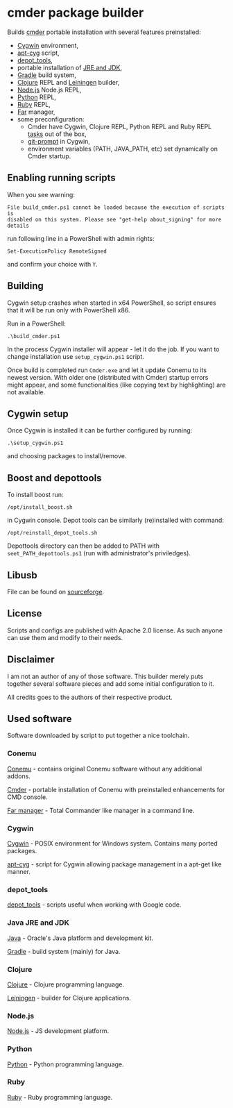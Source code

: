 cmder package builder
===

Builds [cmder](http://bliker.github.io/cmder/) portable installation with
several features preinstalled:

 * [Cygwin](https://cygwin.com/) environment,
 * [apt-cyg](https://code.google.com/p/apt-cyg/) script,
 * [depot_tools](http://www.chromium.org/developers/how-tos/depottools),
 * portable installation of [JRE and JDK](http://www.oracle.com/technetwork/java/javase/downloads/index.html),
 * [Gradle](http://www.gradle.org/downloads) build system,
 * [Clojure](http://clojure.org/) REPL and [Leiningen](http://leiningen.org/)
   builder,
 * [Node.js](http://nodejs.org/) Node.js REPL,
 * [Python](https://www.python.org/) REPL,
 * [Ruby](https://www.ruby-lang.org/) REPL,
 * [Far](http://www.farmanager.com/) manager,
 * some preconfiguration:
   * Cmder have Cygwin, Clojure REPL, Python REPL and Ruby REPL
     [tasks](https://code.google.com/p/conemu-maximus5/wiki/SettingsTasks)
     out of the box,
   * [git-prompt](https://github.com/git/git/blob/master/contrib/completion/git-prompt.sh)
     in Cygwin,
   * environment variables (PATH, JAVA_PATH, etc) set dynamically on Cmder
     startup.

Enabling running scripts
---

When you see warning:

    File build_cmder.ps1 cannot be loaded because the execution of scripts is
    disabled on this system. Please see "get-help about_signing" for more
    details

run following line in a PowerShell with admin rights:

    Set-ExecutionPolicy RemoteSigned

and confirm your choice with `Y`.

Building
---

Cygwin setup crashes when started in x64 PowerShell, so script ensures that it
will be run only with PowerShell x86.

Run in a PowerShell:

    .\build_cmder.ps1

In the process Cygwin installer will appear - let it do the job. If you want to
change installation use `setup_cygwin.ps1` script.

Once build is completed run `Cmder.exe` and let it update Conemu to its newest
version. With older one (distributed with Cmder) startup errors might appear,
and some functionalities (like copying text by highlighting) are not available.

Cygwin setup
---

Once Cygwin is installed it can be further configured by running:

    .\setup_cygwin.ps1

and choosing packages to install/remove.

Boost and depottools
---

To install boost run:

    /opt/install_boost.sh

in Cygwin console. Depot tools can be similarly (re)installed with command:

    /opt/reinstall_depot_tools.sh

Depottools directory can then be added to PATH with `seet_PATH_depottools.ps1`
(run with administrator's priviledges).

Libusb
---

File can be found on [sourceforge](http://sourceforge.net/projects/libusb-win32/files/latest/download).

License
---

Scripts and configs are published with Apache 2.0 license. As such anyone can
use them and modify to their needs.

Disclaimer
---

I am not an author of any of those software. This builder merely puts together
several software pieces and add some initial configuration to it.

All credits goes to the authors of their respective product.

Used software
---

Software downloaded by script to put together a nice toolchain.

### Conemu

[Conemu](https://code.google.com/p/conemu-maximus5/) - contains original Conemu
software without any additional addons.

[Cmder](http://bliker.github.io/cmder/) - portable installation of
Conemu with preinstalled enhancements for CMD console.

[Far manager](http://www.farmanager.com/) - Total Commander like manager in
a command line.

### Cygwin

[Cygwin](https://cygwin.com/) - POSIX environment for Windows system. Contains
many ported packages.

[apt-cyg](https://code.google.com/p/apt-cyg/) - script for Cygwin allowing
package management in a apt-get like manner.

### depot_tools

[depot_tools](http://www.chromium.org/developers/how-tos/depottools) - scripts
useful when working with Google code.

### Java JRE and JDK

[Java](http://www.oracle.com/technetwork/java/javase/downloads/index.html) -
Oracle's Java platform and development kit.

[Gradle](http://www.gradle.org/downloads) - build system (mainly) for Java.

### Clojure

[Clojure](http://clojure.org/) - Clojure programming language.

[Leiningen](http://leiningen.org/) - builder for Clojure applications.

### Node.js

[Node.js](http://nodejs.org/) - JS development platform.

### Python

[Python](https://www.python.org/) - Python programming language.

### Ruby

[Ruby](https://www.ruby-lang.org/) - Ruby programming language.
